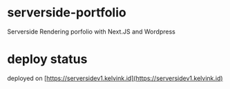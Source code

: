 # serverside-portfolio
Serverside Rendering porfolio with Next.JS and Wordpress

# deploy status
deployed on [https://serversidev1.kelvink.id](https://serversidev1.kelvink.id)
